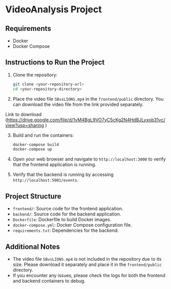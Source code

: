 # VideoAnalysis Project

## Requirements

- Docker
- Docker Compose

## Instructions to Run the Project

1. Clone the repository:

    ```sh
    git clone <your-repository-url>
    cd <your-repository-directory>
    ```

2. Place the video file `SBvsLIONS.mp4` in the `frontend/public` directory. You can download the video file from the link provided separately. 

Link to download (https://drive.google.com/file/d/1vM4BgL9VO7yC5cKg2N4HdBJLyxob31vc/view?usp=sharing )

3. Build and run the containers:

    ```sh
    docker-compose build
    docker-compose up
    ```

4. Open your web browser and navigate to `http://localhost:3000` to verify that the frontend application is running.

5. Verify that the backend is running by accessing `http://localhost:5001/events`.

## Project Structure

- `frontend/`: Source code for the frontend application.
- `backend/`: Source code for the backend application.
- `Dockerfile`: Dockerfile to build Docker images.
- `docker-compose.yml`: Docker Compose configuration file.
- `requirements.txt`: Dependencies for the backend.

## Additional Notes

- The video file `SBvsLIONS.mp4` is not included in the repository due to its size. Please download it separately and place it in the `frontend/public` directory.
- If you encounter any issues, please check the logs for both the frontend and backend containers to debug.
